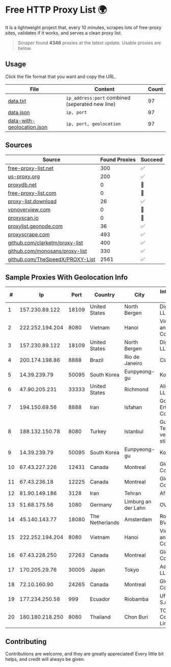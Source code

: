 
# Free HTTP Proxy List 🌍

It is a lightweight project that, every 10 minutes, scrapes lots of free-proxy sites, validates if it works, and serves a clean proxy list.


> Scraper found **4346** proxies at the latest update. Usable proxies are below.

## Usage

Click the file format that you want and copy the URL.


|File|Content|Count|
|----|-------|-----|
|[data.txt](https://raw.githubusercontent.com/themiralay/Proxy-List-World/master/data.txt)|`ip_address:port` combined (seperated new line)|97|
|[data.json](https://raw.githubusercontent.com/themiralay/Proxy-List-World/master/data.json)|`ip, port`|97|
|[data-with-geolocation.json](https://raw.githubusercontent.com/themiralay/Proxy-List-World/master/data-with-geolocation.json)|`ip, port, geolocation`|97|

## Sources

|Source|Found Proxies|Succeed|
|------|-------------|-------|
|[free-proxy-list.net](https://free-proxy-list.net)|300|✅|
|[us-proxy.org](https://www.us-proxy.org)|200|✅|
|[proxydb.net](http://proxydb.net)|0|🚫|
|[free-proxy-list.com](https://free-proxy-list.com/?page=&port=&type%5B%5D=http&type%5B%5D=https&up_time=0&search=Search)|0|🚫|
|[proxy-list.download](https://www.proxy-list.download/HTTP)|26|✅|
|[vpnoverview.com](https://vpnoverview.com/privacy/anonymous-browsing/free-proxy-servers)|0|🚫|
|[proxyscan.io](https://www.proxyscan.io)|0|🚫|
|[proxylist.geonode.com](https://proxylist.geonode.com/api/proxy-list?limit=300&page=1&sort_by=lastChecked&sort_type=desc&protocols=http,https)|36|✅|
|[proxyscrape.com](https://api.proxyscrape.com/v2/?request=displayproxies&protocol=http&timeout=10000&country=all&ssl=all&anonymity=all)|493|✅|
|[github.com/clarketm/proxy-list](https://raw.githubusercontent.com/clarketm/proxy-list/master/proxy-list-raw.txt)|400|✅|
|[github.com/monosans/proxy-list](https://raw.githubusercontent.com/monosans/proxy-list/main/proxies/http.txt)|330|✅|
|[github.com/TheSpeedX/PROXY-List](https://raw.githubusercontent.com/TheSpeedX/PROXY-List/master/http.txt)|2561|✅|


## Sample Proxies With Geolocation Info

|#|Ip|Port|Country|City|Internet Service Provider|
|-|--|----|-------|----|-------------------------|
|1|157.230.89.122|18109|United States|North Bergen|DigitalOcean, LLC|
|2|222.252.194.204|8080|Vietnam|Hanoi|VietNam Post and Telecom Corporation|
|3|157.230.89.122|18109|United States|North Bergen|DigitalOcean, LLC|
|4|200.174.198.86|8888|Brazil|Rio de Janeiro|Claro S.A|
|5|14.39.239.79|50095|South Korea|Eunpyeong-gu|Korea Telecom|
|6|47.90.205.231|33333|United States|Richmond|Alibaba.com LLC|
|7|194.150.69.56|8888|Iran|Isfahan|Gostaresh Ertebat Azin Kia Company PJSC|
|8|188.132.150.78|8080|Turkey|Istanbul|Guneydogu Telekom int.bil. ve ilt. hiz. tic. ltd. sti.|
|9|14.39.239.79|50095|South Korea|Eunpyeong-gu|Korea Telecom|
|10|67.43.227.226|12431|Canada|Montreal|GloboTech Communications|
|11|67.43.236.18|12225|Canada|Montreal|GloboTech Communications|
|12|81.90.149.186|3128|Iran|Tehran|Afranet|
|13|51.68.175.56|1080|Germany|Limburg an der Lahn|OVH SAS|
|14|45.140.143.77|18080|The Netherlands|Amsterdam|RoyaleHosting BV|
|15|222.252.194.204|8080|Vietnam|Hanoi|VietNam Post and Telecom Corporation|
|16|67.43.228.250|27263|Canada|Montreal|GloboTech Communications|
|17|170.205.29.76|30005|Japan|Tokyo|Advin Services LLC|
|18|72.10.160.90|24265|Canada|Montreal|GloboTech Communications|
|19|177.234.250.58|999|Ecuador|Riobamba|Ufinet Panama S.A.|
|20|180.180.218.250|8080|Thailand|Chon Buri|TOT Public Company Limited|



## Contributing

Contributions are welcome, and they are greatly appreciated! Every
little bit helps, and credit will always be given.

